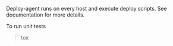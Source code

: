 Deploy-agent runs on every host and execute deploy scripts. See documentation for more details.

To run unit tests

> tox
